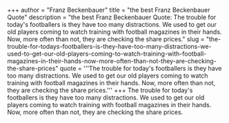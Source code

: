 +++
author = "Franz Beckenbauer"
title = "the best Franz Beckenbauer Quote"
description = "the best Franz Beckenbauer Quote: The trouble for today's footballers is they have too many distractions. We used to get our old players coming to watch training with football magazines in their hands. Now, more often than not, they are checking the share prices."
slug = "the-trouble-for-todays-footballers-is-they-have-too-many-distractions-we-used-to-get-our-old-players-coming-to-watch-training-with-football-magazines-in-their-hands-now-more-often-than-not-they-are-checking-the-share-prices"
quote = '''The trouble for today's footballers is they have too many distractions. We used to get our old players coming to watch training with football magazines in their hands. Now, more often than not, they are checking the share prices.'''
+++
The trouble for today's footballers is they have too many distractions. We used to get our old players coming to watch training with football magazines in their hands. Now, more often than not, they are checking the share prices.
